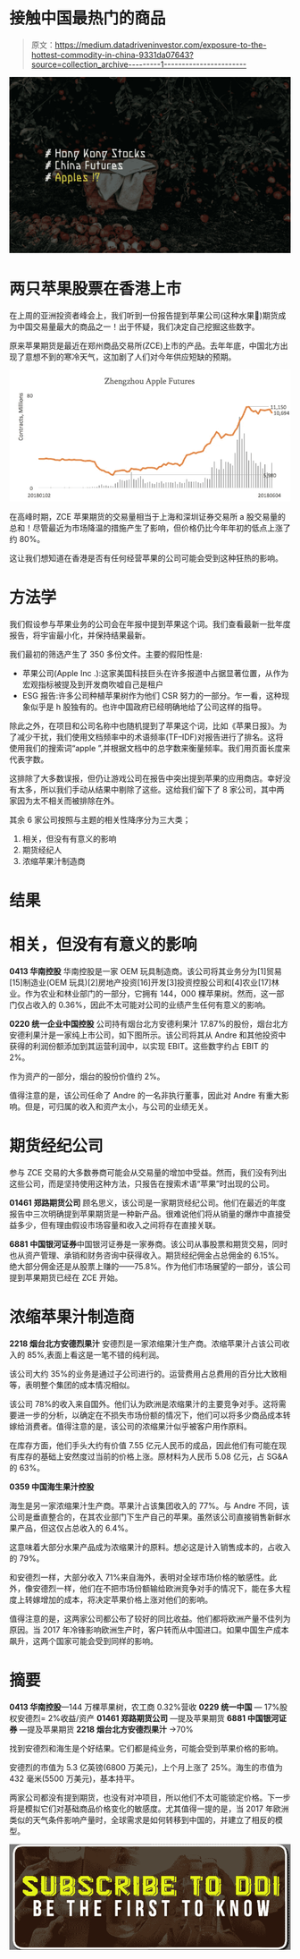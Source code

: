# 接触中国最热门的商品

> 原文：<https://medium.datadriveninvestor.com/exposure-to-the-hottest-commodity-in-china-9331da07643?source=collection_archive---------1----------------------->

![](img/ed86751574caf4fc11701c9c3c06acd4.png)

# 两只苹果股票在香港上市

在上周的亚洲投资者峰会上，我们听到一份报告提到苹果公司(这种水果🍎)期货成为中国交易量最大的商品之一！出于怀疑，我们决定自己挖掘这些数字。

原来苹果期货是最近在郑州商品交易所(ZCE)上市的产品。去年年底，中国北方出现了意想不到的寒冷天气，这加剧了人们对今年供应短缺的预期。

![](img/fa2cd840f6ad7c93ccee66378bd01646.png)

在高峰时期，ZCE 苹果期货的交易量相当于上海和深圳证券交易所 a 股交易量的总和！尽管最近为市场降温的措施产生了影响，但价格仍比今年年初的低点上涨了约 80%。

这让我们想知道在香港是否有任何经营苹果的公司可能会受到这种狂热的影响。

# 方法学

我们假设参与苹果业务的公司会在年报中提到苹果这个词。我们查看最新一批年度报告，将宇宙最小化，并保持结果最新。

我们最初的筛选产生了 350 多份文件。主要的假阳性是:

*   苹果公司(Apple Inc .):这家美国科技巨头在许多报道中占据显著位置，从作为宏观指标被提及到开发商吹嘘自己是租户
*   ESG 报告:许多公司种植苹果树作为他们 CSR 努力的一部分。乍一看，这种现象似乎是 h 股独有的。也许中国政府已经明确地给了公司这样的指导。

除此之外，在项目和公司名称中也随机提到了苹果这个词，比如《苹果日报》。为了减少干扰，我们使用文档频率中的术语频率(TF–IDF)对报告进行了排名。这将使用我们的搜索词“apple ”,并根据文档中的总字数来衡量频率。我们用页面长度来代表字数。

这排除了大多数误报，但仍让游戏公司在报告中突出提到苹果的应用商店。幸好没有太多，所以我们手动从结果中剔除了这些。这给我们留下了 8 家公司，其中两家因为太不相关而被排除在外。

其余 6 家公司按照与主题的相关性降序分为三大类；

1.  相关，但没有有意义的影响
2.  期货经纪人
3.  浓缩苹果汁制造商

# 结果

# 相关，但没有有意义的影响

**0413 华南控股**
华南控股是一家 OEM 玩具制造商。该公司将其业务分为[1]贸易[15]制造业(OEM 玩具)[2]房地产投资[16]开发[3]投资控股公司和[4]农业[17]林业。作为农业和林业部门的一部分，它拥有 144，000 棵苹果树。然而，这一部门仅占收入的 0.36%，因此不太可能对公司的业绩产生任何有意义的影响。

**0220 统一企业中国控股**
公司持有烟台北方安德利果汁 17.87%的股份，烟台北方安德利果汁是一家纯上市公司，如下图所示。该公司将其从 Andre 和其他投资中获得的利润份额添加到其运营利润中，以实现 EBIT。这些数字约占 EBIT 的 2%。

作为资产的一部分，烟台的股份价值约 2%。

值得注意的是，该公司任命了 Andre 的一名非执行董事，因此对 Andre 有重大影响。但是，可归属的收入和资产太小，与公司的业绩无关。

# 期货经纪公司

参与 ZCE 交易的大多数券商可能会从交易量的增加中受益。然而，我们没有列出这些公司，而是坚持使用这种方法，只报告在搜索术语“苹果”时出现的公司。

**01461 郑路期货公司**
顾名思义，该公司是一家期货经纪公司。他们在最近的年度报告中三次明确提到苹果期货是一种新产品。很难说他们将从销量的爆炸中直接受益多少，但有理由假设市场容量和收入之间将存在直接关联。

**6881 中国银河证券**中国银河证券是一家券商。该公司从事股票和期货交易，同时也从资产管理、承销和财务咨询中获得收入。期货经纪佣金占总佣金的 6.15%。绝大部分佣金还是从股票上赚的——75.8%。作为他们市场展望的一部分，该公司提到苹果期货已经在 ZCE 开始。

# 浓缩苹果汁制造商

**2218 烟台北方安德烈果汁**
安德烈是一家浓缩果汁生产商。浓缩苹果汁占该公司收入的 85%,表面上看这是一笔不错的纯利润。

该公司大约 35%的业务是通过子公司进行的。运营费用占总费用的百分比大致相等，表明整个集团的成本情况相似。

该公司 78%的收入来自国外。他们认为欧洲是浓缩果汁的主要竞争对手。这将需要进一步的分析，以确定在不损失市场份额的情况下，他们可以将多少商品成本转嫁给消费者。值得注意的是，该公司的浓缩果汁似乎被客户用作原料。

在库存方面，他们手头大约有价值 7.55 亿元人民币的成品，因此他们有可能在现有库存的基础上安然度过当前的价格上涨。原材料为人民币 5.08 亿元，占 SG&A 的 63%。

**0359 中国海生果汁控股**

海生是另一家浓缩果汁生产商。苹果汁占该集团收入的 77%。与 Andre 不同，该公司是垂直整合的，在其农业部门下生产自己的苹果。虽然该公司直接销售新鲜水果产品，但这仅占总收入的 6.4%。

这意味着大部分水果产品成为浓缩果汁的原料。想必这是计入销售成本的，占收入的 79%。

和安德烈一样，大部分收入 71%来自海外，表明对全球市场价格的敏感性。此外，像安德烈一样，他们在不把市场份额输给欧洲竞争对手的情况下，能在多大程度上转嫁增加的成本，将决定苹果价格上涨对他们的影响。

值得注意的是，这两家公司都公布了较好的同比收益。他们都将欧洲产量不佳列为原因。当 2017 年冷锋影响欧洲生产时，客户转而从中国进口。如果中国生产成本飙升，这两个国家可能会受到同样的影响。

# 摘要

**0413 华南控股**—144 万棵苹果树，农工商 0.32%营收
**0229 统一中国** — 17%股权安德烈= 2%收益/资产
**01461 郑路期货公司** —提及苹果期货
**6881 中国银河证券** —提及苹果期货
**2218 烟台北方安德烈果汁** →70%

找到安德烈和海生是个好结果。它们都是纯业务，可能会受到苹果价格的影响。

安德烈的市值为 5.3 亿英镑(6800 万美元)，上个月上涨了 25%。海生的市值为 432 毫米(5500 万美元)，基本持平。

两家公司都没有提到期货，也没有对冲项目，所以他们不太可能锁定价格。下一步将是模拟它们对基础商品价格变化的敏感度。尤其值得一提的是，当 2017 年欧洲类似的天气条件影响产量时，全球需求是如何转移到中国的，并建立了相反的模型。

[![](img/b6f926ec4f9727dcfb41809c9f59a85e.png)](http://eepurl.com/dw5NFP)